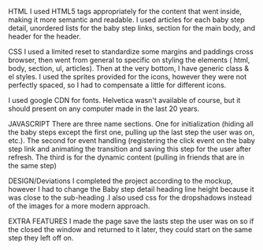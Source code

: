 HTML
I used HTML5 tags appropriately for the content that went inside, making it more semantic and readable. I used articles for each baby step detail, unordered lists for the baby step links, section for the main body, and header for the header.

CSS
I used a limited reset to standardize some margins and paddings cross browser, then went from general to specific on styling the elements ( html, body, section, ul, articles). Then at the very bottom, I have generic class & el styles. I used the sprites provided for the icons, however they were not perfectly spaced, so I had to compensate a little for different icons. 

I used google CDN for fonts. Helvetica wasn't available of course, but it should present on any computer made in the last 20 years.

JAVASCRIPT
There are three name sections. One for initialization (hiding all the baby steps except the first one, pulling up the last step the user was on, etc.). 
The second for event handling (registering the click event on the baby step link and animating the transition and saving this step for the user after refresh.
The third is for the dynamic content (pulling in friends that are in the same step)

DESIGN/Deviations 
I completed the project according to the mockup, however I had to change the Baby step detail heading line height because it was close to the sub-heading .I also used css for the dropshadows instead of the images for a more modern approach.

EXTRA FEATURES
I made the page save the lasts step the user was on so if the closed the window and returned to it later, they could start on the same step they left off on.
